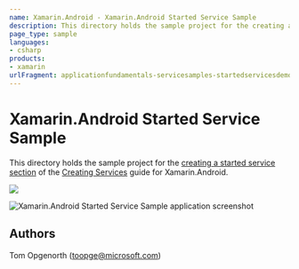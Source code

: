 ```yaml
---
name: Xamarin.Android - Xamarin.Android Started Service Sample
description: This directory holds the sample project for the creating a started service section of the Creating Services guide for Xamarin.Android....
page_type: sample
languages:
- csharp
products:
- xamarin
urlFragment: applicationfundamentals-servicesamples-startedservicesdemo
---
```

# Xamarin.Android Started Service Sample

This directory holds the sample project for the [creating a started service section](https://developer.xamarin.com/guides/android/application_fundamentals/services/creating-a-service/started-services/) of the [Creating Services](https://developer.xamarin.com/guides/android/application_fundamentals/services/) guide for Xamarin.Android. 

![](./Screenshots/started-service.png)

![Xamarin.Android Started Service Sample application screenshot](Screenshots/started-service.png "Xamarin.Android Started Service Sample application screenshot")

## Authors

Tom Opgenorth (toopge@microsoft.com)
